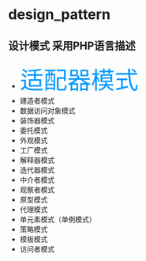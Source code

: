 # design_pattern  

设计模式 采用PHP语言描述
-------------------

*  <font size=7 color=#0099ff>适配器模式</font>
*  建造者模式
*  数据访问对象模式
*  装饰器模式
*  委托模式
*  外观模式
*  工厂模式
*  解释器模式
*  迭代器模式
*  中介者模式
*  观察者模式
*  原型模式
*  代理模式
*  单元素模式（单例模式）
*  策略模式
*  模板模式
*  访问者模式
